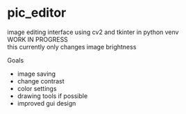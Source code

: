 # pic_editor
image editing interface using cv2 and tkinter in python venv  
WORK IN PROGRESS    
this currently only changes image brightness  


Goals  
- image saving  
- change contrast  
- color settings  
- drawing tools if possible  
- improved gui design  
